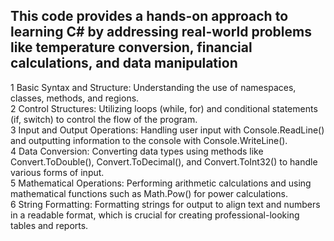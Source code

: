 ## This code provides a hands-on approach to learning C# by addressing real-world problems like temperature conversion, financial calculations, and data manipulation <br>
1 Basic Syntax and Structure: Understanding the use of namespaces, classes, methods, and regions.<br>
2 Control Structures: Utilizing loops (while, for) and conditional statements (if, switch) to control the flow of the program.<br>
3 Input and Output Operations: Handling user input with Console.ReadLine() and outputting information to the console with Console.WriteLine().<br>
4 Data Conversion: Converting data types using methods like Convert.ToDouble(), Convert.ToDecimal(), and Convert.ToInt32() to handle various forms of input.<br>
5 Mathematical Operations: Performing arithmetic calculations and using mathematical functions such as Math.Pow() for power calculations.<br>
6 String Formatting: Formatting strings for output to align text and numbers in a readable format, which is crucial for creating professional-looking tables and reports.<br>
